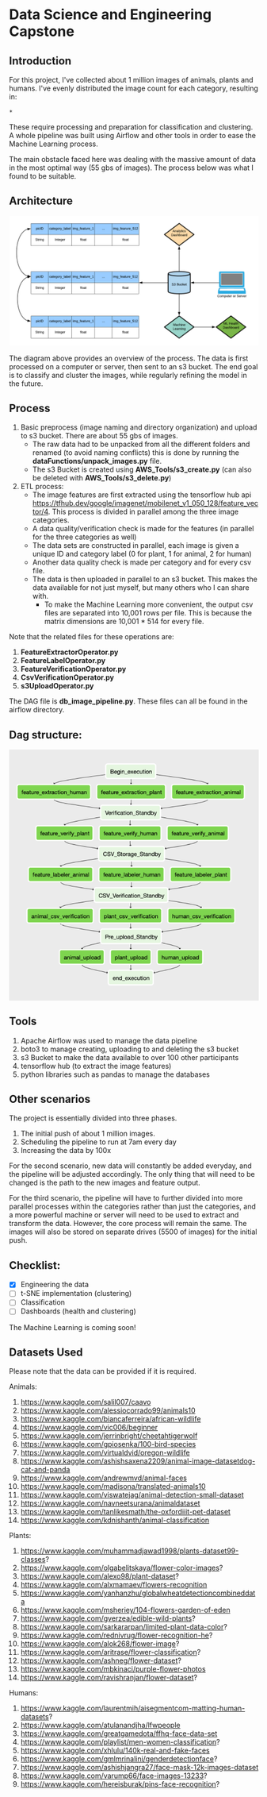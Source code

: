 # Data Science and Engineering Capstone

## Introduction
For this project, I've collected about 1 million images of animals, plants and humans. I've evenly distributed the image count for each category, resulting in: 

    *

These require processing and preparation for classification and clustering. A whole pipeline was built using Airflow and other tools in order to ease the Machine Learning process. 

The main obstacle faced here was dealing with the massive 
amount of data in the most optimal way (55 gbs of images). The process below was what I found to be suitable. 

## Architecture

![alt text](./Diagrams/pipeline_model.png)

The diagram above provides an overview of the process. The data is first processed on a computer or server, then sent to an s3 bucket. The end goal is to 
classify and cluster the images, while regularly refining the model in the future. 

## Process
1. Basic preprocess (image naming and directory organization) and upload to s3 bucket. There are about 55 gbs of images.
    * The raw data had to be unpacked from all the different folders and renamed (to avoid naming conflicts) this is done by running the **dataFunctions/unpack_images.py** file. 
    * The s3 Bucket is created using **AWS_Tools/s3_create.py** (can also be deleted with **AWS_Tools/s3_delete.py**)
2. ETL process:
    * The image features are first extracted using the tensorflow hub api https://tfhub.dev/google/imagenet/mobilenet_v1_050_128/feature_vector/4. This process is divided 
    in parallel among the three image categories. 
    * A data quality/verification check is made for the features (in parallel for the three categories as well)
    * The data sets are constructed in parallel, each image is given a unique ID and category label (0 for plant, 1 for animal, 2 for human)
    * Another data quality check is made per category and for every csv file. 
    * The data is then uploaded in parallel to an s3 bucket. This makes the data available for not just myself, but many others who I can share with. 
        * To make the Machine Learning more convenient, the output csv files are separated into 10,001 rows per file. This is because the matrix dimensions
        are 10,001 * 514 for every file. 
    

Note that the related files for these operations are: 
1. **FeatureExtractorOperator.py**
2. **FeatureLabelOperator.py**
3. **FeatureVerificationOperator.py**
4. **CsvVerificationOperator.py**
5. **s3UploadOperator.py**

The DAG file is **db_image_pipeline.py**. These files can all be found in the airflow directory.

## Dag structure:
<p align = "center">
    <img align="center" src="./Diagrams/dag2.png" alt="dag">
</p>

## Tools
1. Apache Airflow was used to manage the data pipeline
2. boto3 to manage creating, uploading to and deleting the s3 bucket 
3. s3 Bucket to make the data available to over 100 other participants
4. tensorflow hub (to extract the image features)
5. python libraries such as pandas to manage the databases

## Other scenarios
The project is essentially divided into three phases. 
1. The initial push of about 1 million images.
2. Scheduling the pipeline to run at 7am every day
3. Increasing the data by 100x

For the second scenario, new data will constantly be added everyday, and the pipeline will be adjusted accordingly. 
The only thing that will need to be changed is the path to the new images and feature output. 

For the third scenario, the pipeline will have to further divided into more parallel processes within the categories rather than just the categories, and a more powerful machine or server 
will need to be used to extract and transform the data. However, the core process will remain the same. The images will also be stored on
separate drives (5500 of images) for the initial push. 

## Checklist:
- [x] Engineering the data <br>
- [ ] t-SNE implementation (clustering) <br>
- [ ] Classification <br>
- [ ] Dashboards (health and clustering)

The Machine Learning is coming soon!

## Datasets Used
Please note that the data can be provided if it is required. 

Animals:
1. https://www.kaggle.com/salil007/caavo
2. https://www.kaggle.com/alessiocorrado99/animals10
3. https://www.kaggle.com/biancaferreira/african-wildlife
4. https://www.kaggle.com/vic006/beginner
5. https://www.kaggle.com/jerrinbright/cheetahtigerwolf
6. https://www.kaggle.com/gpiosenka/100-bird-species
7. https://www.kaggle.com/virtualdvid/oregon-wildlife
8. https://www.kaggle.com/ashishsaxena2209/animal-image-datasetdog-cat-and-panda
9. https://www.kaggle.com/andrewmvd/animal-faces
10. https://www.kaggle.com/madisona/translated-animals10
11. https://www.kaggle.com/viswatejag/animal-detection-small-dataset
12. https://www.kaggle.com/navneetsurana/animaldataset
13. https://www.kaggle.com/tanlikesmath/the-oxfordiiit-pet-dataset
14. https://www.kaggle.com/kdnishanth/animal-classification

Plants:
1. https://www.kaggle.com/muhammadjawad1998/plants-dataset99-classes?
2. https://www.kaggle.com/olgabelitskaya/flower-color-images?
3. https://www.kaggle.com/alexo98/plant-dataset?
4. https://www.kaggle.com/alxmamaev/flowers-recognition
5. https://www.kaggle.com/yanhanzhu/globalwheatdetectioncombineddata
6. https://www.kaggle.com/msheriey/104-flowers-garden-of-eden
7. https://www.kaggle.com/gverzea/edible-wild-plants?
8. https://www.kaggle.com/sarkararpan/limited-plant-data-color?
9. https://www.kaggle.com/rednivrug/flower-recognition-he?
10. https://www.kaggle.com/alok268/flower-image?
11. https://www.kaggle.com/aritrase/flower-classification?
12. https://www.kaggle.com/ashneg/flower-dataset?
13. https://www.kaggle.com/mbkinaci/purple-flower-photos
14. https://www.kaggle.com/ravishranjan/flower-dataset?

Humans: 
1. https://www.kaggle.com/laurentmih/aisegmentcom-matting-human-datasets?
2. https://www.kaggle.com/atulanandjha/lfwpeople
3. https://www.kaggle.com/greatgamedota/ffhq-face-data-set
4. https://www.kaggle.com/playlist/men-women-classification?
5. https://www.kaggle.com/xhlulu/140k-real-and-fake-faces
6. https://www.kaggle.com/gmlmrinalini/genderdetectionface?
7. https://www.kaggle.com/ashishjangra27/face-mask-12k-images-dataset
8. https://www.kaggle.com/varump66/face-images-13233?
9. https://www.kaggle.com/hereisburak/pins-face-recognition?